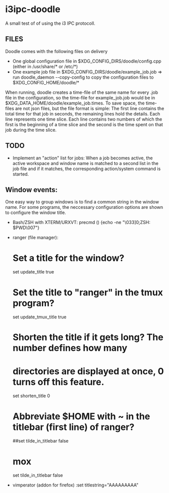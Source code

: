 # i3ipc-doodle
A small test of of using the i3 IPC protocoll.

## FILES
Doodle comes with the following files on delivery
 - One global configuration file in $XDG_CONFIG_DIRS/doodle/config.cpp (either in /usr/share/* or /etc/*)
 - One example job file in $XDG_CONFIG_DIRS/doodle/example_job.job
 => run doodle_daemon --copy-config to copy the configuration files to $XDG_CONFIG_HOME/doodle/*

When running, doodle creates a time-file of the same name for every .job file in the configuration, so the time-file for example_job.job would be in $XDG_DATA_HOME/doodle/example_job.times. To save space, the time-files are not json files, but the file format is simple:
The first line contains the total time for that job in seconds, the remaining lines hold the details. Each line represents one time slice.
Each line contains two numbers of which the first is the beginning of a time slice and the second is the time spent on that job during the time slice.

## TODO
 - Implement an "action" list for jobs: When a job becomes active, the active workspace and window name is matched to a second list in the job file and if it matches, the corresponding action/system command is started.










Window events:
--------------
One easy way to group windows is to find a common string in the window name.
For some programs, the neccessary configuration options are shown to configure the window title.
 - Bash/ZSH with XTERM/URXVT:
	precmd () {echo -ne "\033]0;ZSH: $PWD\007"}
 - ranger (file manager):
	# Set a title for the window?
	set update_title true
	# Set the title to "ranger" in the tmux program?
	set update_tmux_title true
	# Shorten the title if it gets long?  The number defines how many
	# directories are displayed at once, 0 turns off this feature.
	set shorten_title 0
	
	# Abbreviate $HOME with ~ in the titlebar (first line) of ranger?
	##set tilde_in_titlebar false
	# mox
	set tilde_in_titlebar false
 - vimperator (addon for firefox)
	:set titlestring="AAAAAAAAA"


